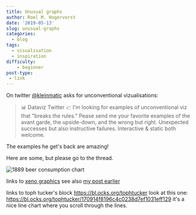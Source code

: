 ```yaml
---
title: Unusual graphs
author: Roel M. Hogervorst
date: '2019-05-13'
slug: unusual-graphs
categories:
  - blog
tags:
  - visualisation
  - inspiration
difficulty:
    - beginner
post-type:
 - link
---
```


On twitter [@kleinmatic](https://twitter.com/kleinmatic "Scott Klein twitter") asks for unconventional vizualisations:

> 📊 Dataviz Twitter 📈 I'm looking for examples of unconventional viz that "breaks the rules." Pease send me your favorite examples of the avant garde, the upside-down, and the wrong but right. Unexpected successes but also instructive failures. Interactive & static both welcome.

The examples he get's back are amazing!

Here are some, but please go to the thread.

![1889 beer consumption chart](https://pbs.twimg.com/media/D0Y_x6TUUAAll3e.jpg)

links to [xeno graphics](https://xeno.graphics/)  see also [my post earlier](post/2019/05/13/xeno-graphics/)

links to toph tucker's block <https://bl.ocks.org/tophtucker> look 
at this one: <https://bl.ocks.org/tophtucker/170914f8196c4c0238d7ef1031eff129> 
it's a nice line chart where you scroll through the lines. 
